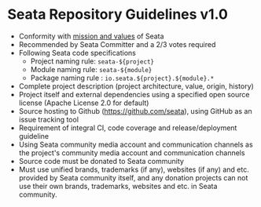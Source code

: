# Seata Repository Guidelines v1.0

- Conformity with [mission and values](./values.md) of Seata
- Recommended by Seata Committer and a 2/3 votes required
- Following Seata code specifications
  - Project naming rule: `seata-${project}`
  - Module naming rule: `seata-${module}`
  - Package naming rule : `io.seata.${project}.${module}.*`
- Complete project description (project architecture, value, origin, history)
- Project itself and external dependencies using a specified open source license (Apache License 2.0 for default)
- Source hosting to Github (https://github.com/seata), using GitHub as an issue tracking tool
- Requirement of integral CI, code coverage and release/deployment guideline 
- Using Seata community media account and communication channels as the project's community media account and communication channels
- Source code must be donated to Seata community
- Must use unified brands, trademarks (if any), websites (if any) and etc. provided by Seata community itself, and any donation projects can not use their own brands, trademarks, websites and etc. in Seata community.